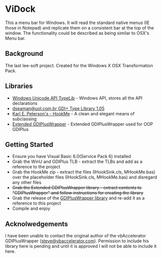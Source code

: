 # ViDock

This a menu bar for Windows. It will read the standard native menus (IE those in Notepad) and replicate them on a consistent bar at the top of the window. The functionality could be described as being similar to OSX's Menu bar.   

## Background 

The last lee-soft project. Created for the Windows X OSX Transformation Pack. 

## Libraries

- [Windows Unicode API TypeLib](https://github.com/badcodes/vb6/blob/master/%5BInclude%5D/TypeLib/winu.tlb) - Windows API, stores all the API declarations
- [dseaman@uol.com.br GDI+ Type Library 1.05](http://www.vbaccelerator.com/home/VB/Type_Libraries/GDIPlus_Type_Library/article.asp)
- [Karl E. Peterson's - HookMe](http://vb.mvps.org/samples/HookMe/) - A clean and elegant means of subclassing 
- [Extended GDIPlusWrapper](https://github.com/lee-soft/GDIPlusWrapper) - Extended GDIPlusWrapper used for OOP GDIPlus

## Getting Started

- Ensure you have Visual Basic 6.0(Service Pack 6) installed
- Grab the WinU and GDIPlus TLB - extract the TLBs and add as a reference to the project
- Grab the HookMe zip - extract the files (IHookSink.cls, MHookMe.bas) over the placeholder files (IHookSink.cls, MHookMe.bas) and disregard any other files
- ~~Grab the Extended GDIPlusWrapper library - extract contents to "GDIPlusWrapper" and follow instructions for creating the library~~
- Grab the release of the [GDIPlusWrapper library](https://github.com/lee-soft/GDIPlusWrapper/releases) and re-add it as a reference to this project
- Compile and enjoy

## Acknolwedgements

I have been unable to contact the original author of the vbAccelerator GDIPlusWrapper (steve@vbaccelerator.com). Permission to include his library here is pending and until it is approved I will not be able to include it here.
